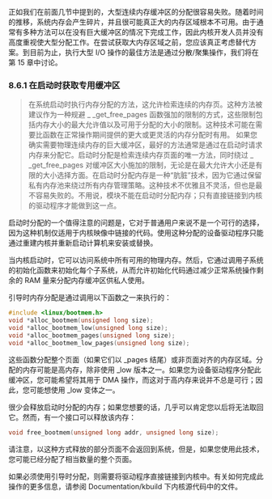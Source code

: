 正如我们在前面几节中提到的，大型连续内存缓冲区的分配很容易失败。随着时间的推移，系统内存会产生碎片，并且很可能真正大的内存区域根本不可用。由于通常有多种方法可以在没有巨大缓冲区的情况下完成工作，因此内核开发人员并没有高度重视使大型分配工作。在尝试获取大内存区域之前，您应该真正考虑替代方案。到目前为止，执行大型 I/O 操作的最佳方法是通过分散/聚集操作，我们将在第 15 章中讨论。

### 8.6.1 在启动时获取专用缓冲区
> 在系统启动时执行内存分配的方法，这允许检索连续的内存页。这种方法被建议作为一种规避 _ _get_free_pages 函数强加的限制的方式，这些限制包括内存大小的最大允许值以及可用于分配的大小的限制。这种技术可能在需要比函数在正常操作期间提供的更大或更灵活的内存分配时有用。
如果您确实需要物理连续内存的巨大缓冲区，最好的方法通常是通过在启动时请求内存来分配它。启动时分配是检索连续内存页面的唯一方法，同时绕过 _ _get_free_pages 对缓冲区大小施加的限制，无论是在最大允许大小还是有限的大小选择方面。在启动时分配内存是一种“肮脏”技术，因为它通过保留私有内存池来绕过所有内存管理策略。这种技术不优雅且不灵活，但也是最不容易失败的。不用说，模块不能在启动时分配内存；只有直接链接到内核的驱动程序才能做到这一点。

启动时分配的一个值得注意的问题是，它对于普通用户来说不是一个可行的选择，因为这种机制仅适用于内核映像中链接的代码。使用这种分配的设备驱动程序只能通过重建内核并重新启动计算机来安装或替换。

当内核启动时，它可以访问系统中所有可用的物理内存。然后，它通过调用子系统的初始化函数来初始化每个子系统，从而允许初始化代码通过减少正常系统操作剩余的 RAM 量来分配内存缓冲区供私人使用。

引导时内存分配是通过调用以下函数之一来执行的：
```c
#include <linux/bootmem.h>
void *alloc_bootmem(unsigned long size);
void *alloc_bootmem_low(unsigned long size);
void *alloc_bootmem_pages(unsigned long size);
void *alloc_bootmem_low_pages(unsigned long size);
```

这些函数分配整个页面（如果它们以 _pages 结尾）或非页面对齐的内存区域。分配的内存可能是高内存，除非使用 _low 版本之一。如果您为设备驱动程序分配此缓冲区，您可能希望将其用于 DMA 操作，而这对于高内存来说并不总是可行；因此，您可能想使用 _low 变体之一。

很少会释放启动时分配的内存；如果您想要的话，几乎可以肯定您以后将无法取回它。然而，有一个接口可以释放该内存：
```c
void free_bootmem(unsigned long addr, unsigned long size);
```

请注意，以这种方式释放的部分页面不会返回到系统，但是，如果您使用此技术，您可能已经分配了相当数量的整个页面。

如果必须使用引导时分配，则需要将驱动程序直接链接到内核中。有关如何完成此操作的更多信息，请参阅 Documentation/kbuild 下内核源代码中的文件。
